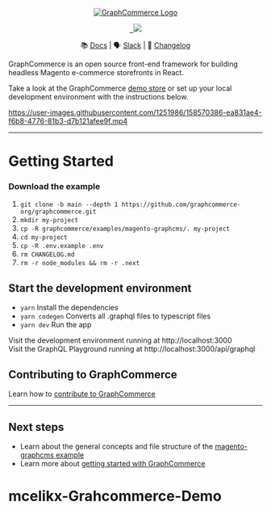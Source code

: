 <p align="center">
    <a href="https://www.graphcommerce.org/"><img src="https://graphcommerce.vercel.app/favicon.svg" alt="GraphCommerce Logo"/></a>
</p>
<p align="center">
  <a aria-label="License" href="https://www.npmjs.com/package/@graphcommerce/magento-graphcms">
    <img alt="" src="https://img.shields.io/npm/v/@graphcommerce/magento-graphcms?style=for-the-badge">
  </a>
  <a aria-label="License" href="https://github.com/graphcommerce-org/graphcommerce/blob/main/LICENSE.md">
    <img alt="" src="https://img.shields.io/badge/License-ELv2-green?style=for-the-badge">
  </a>
  <a aria-label="Vercel logo" href="https://vercel.com?utm_source=graphcommerce&utm_campaign=oss">
    <img src="https://img.shields.io/badge/POWERED%20BY%20Vercel-000000.svg?style=for-the-badge&logo=Vercel&labelColor=000">
  </a>  
</p>

<div align="center">

📚 [Docs](https://graphcommerce.org/docs) | 🗣
[Slack](https://join.slack.com/t/graphcommerce/shared_invite/zt-11rmgq1ad-F~0daNtKcSvtcC4eQRzjeQ)
| 📝 [Changelog](./CHANGELOG.md)

</div>

GraphCommerce is an open source front-end framework for building headless
Magento e-commerce storefronts in React.

Take a look at the GraphCommerce [demo store](https://graphcommerce.vercel.app/)
or set up your local development environment with the instructions below.

https://user-images.githubusercontent.com/1251986/158570386-ea831ae4-f6b8-4776-81b3-d7b121afee9f.mp4

---

# Getting Started

### Download the example

1. `git clone -b main --depth 1 https://github.com/graphcommerce-org/graphcommerce.git`
2. `mkdir my-project`
3. `cp -R graphcommerce/examples/magento-graphcms/. my-project`
4. `cd my-project`
5. `cp -R .env.example .env`
6. `rm CHANGELOG.md`
7. `rm -r node_modules && rm -r .next`

## Start the development environment

- `yarn` Install the dependencies
- `yarn codegen` Converts all .graphql files to typescript files
- `yarn dev` Run the app

Visit the development environment running at http://localhost:3000  
Visit the GraphQL Playground running at http://localhost:3000/api/graphql

## Contributing to GraphCommerce

Learn how to
[contribute to GraphCommerce](https://github.com/graphcommerce-org/graphcommerce/blob/main/docs/contributing.md)

---

## Next steps

- Learn about the general concepts and file structure of the
  [magento-graphcms example](https://github.com/graphcommerce-org/graphcommerce/blob/main/docs/getting-started/readme.md)
- Learn more about
  [getting started with GraphCommerce](https://github.com/graphcommerce-org/graphcommerce/blob/main/docs/getting-started/create.md)
# mcelikx-Grahcommerce-Demo
